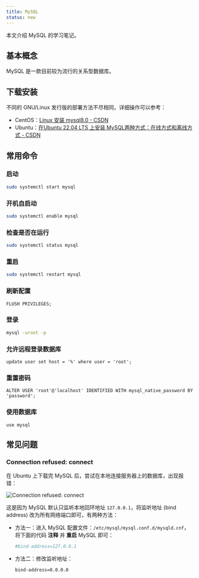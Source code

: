 ```yaml
---
title: MySQL
status: new
---
```


本文介绍 MySQL 的学习笔记。

## 基本概念

MySQL 是一款目前较为流行的关系型数据库。

## 下载安装

不同的 GNU/Linux 发行版的部署方法不尽相同，详细操作可以参考：

- CentOS：[Linux 安装 mysql8.0 - CSDN](https://blog.csdn.net/weixin_55914667/article/details/126410095)
- Ubuntu：[在Ubuntu 22.04 LTS 上安装 MySQL两种方式：在线方式和离线方式 - CSDN](https://blog.csdn.net/weixin_45626288/article/details/133220238)

## 常用命令

### 启动

```bash
sudo systemctl start mysql
```

### 开机自启动

```bash
sudo systemctl enable mysql
```

### 检查是否在运行

```bash
sudo systemctl status mysql
```

### 重启

```bash
sudo systemctl restart mysql
```

### 刷新配置

```mysql
FLUSH PRIVILEGES;
```

### 登录

```bash
mysql -uroot -p
```

### 允许远程登录数据库

```mysql
update user set host = '%' where user = 'root';
```

### 重置密码

```mysql
ALTER USER 'root'@'localhost' IDENTIFIED WITH mysql_native_password BY 'password';
```

### 使用数据库

```mysql
use mysql
```

## 常见问题

### Connection refused: connect

在 Ubuntu 上下载完 MySQL 后，尝试在本地连接服务器上的数据库，出现报错：

![Connection refused: connect](https://cdn.dwj601.cn/images/202403261820758.png)

这是因为 MySQL 默认只监听本地回环地址 `127.0.0.1`，将监听地址 (bind address) 改为所有网络端口即可，有两种方法：

- 方法一：进入 MySQL 配置文件：`/etc/mysql/mysql.conf.d/mysqld.cnf`，将下面的代码 **注释** 并 **重启** MySQL 即可：

    ```bash
    #bind-address=127.0.0.1
    ```

- 方法二：修改监听地址：

    ```bash
    bind-address=0.0.0.0
    ```
